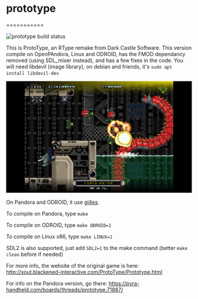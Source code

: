 # prototype
===========

![prototype build status](https://api.travis-ci.org/ptitSeb/prototype.png "prototype build status")

This is ProtoType, an RType remake from Dark Castle Software.
This version compile on OpenPAndora, Linux and ODROID, has the FMOD dependancy removed (using SDL_mixer instead), and has a few fixes in the code.
You will need libdevil (image library), on debian and friends, it's `sudo apt install libdevil-dev`

![sreenshot on Pandora](screenshot.png "screenshot on Pandora")

On Pandora and ODROID, it use [gl4es](http://github.com/ptitSeb/gl4es).

To compile on Pandora, type
`make`

To compile on ODROID, type
`make ODROID=1`

To compile on Linux x86, type
`make LINUX=1`

SDL2 is also supported, just add `SDL2=1` to the make command (better `make clean` before if needed)

For more info, the website of the original game is here: http://xout.blackened-interactive.com/ProtoType/Prototype.html

For info on the Pandora version, go there: https://pyra-handheld.com/boards/threads/prototype.71887/

